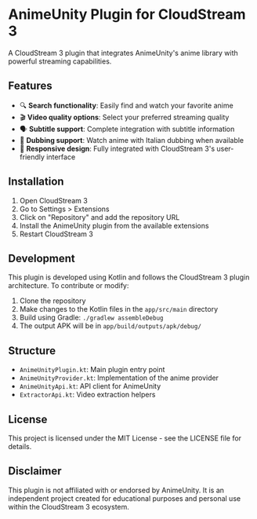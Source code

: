 # AnimeUnity Plugin for CloudStream 3

A CloudStream 3 plugin that integrates AnimeUnity's anime library with powerful streaming capabilities.

## Features

- 🔍 **Search functionality**: Easily find and watch your favorite anime
- 🎬 **Video quality options**: Select your preferred streaming quality
- 🗣️ **Subtitle support**: Complete integration with subtitle information
- 🔄 **Dubbing support**: Watch anime with Italian dubbing when available
- 📱 **Responsive design**: Fully integrated with CloudStream 3's user-friendly interface

## Installation

1. Open CloudStream 3
2. Go to Settings > Extensions
3. Click on "Repository" and add the repository URL
4. Install the AnimeUnity plugin from the available extensions
5. Restart CloudStream 3

## Development

This plugin is developed using Kotlin and follows the CloudStream 3 plugin architecture. To contribute or modify:

1. Clone the repository
2. Make changes to the Kotlin files in the `app/src/main` directory
3. Build using Gradle: `./gradlew assembleDebug`
4. The output APK will be in `app/build/outputs/apk/debug/`

## Structure

- `AnimeUnityPlugin.kt`: Main plugin entry point
- `AnimeUnityProvider.kt`: Implementation of the anime provider
- `AnimeUnityApi.kt`: API client for AnimeUnity
- `ExtractorApi.kt`: Video extraction helpers

## License

This project is licensed under the MIT License - see the LICENSE file for details.

## Disclaimer

This plugin is not affiliated with or endorsed by AnimeUnity. It is an independent project created for educational purposes and personal use within the CloudStream 3 ecosystem.
